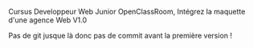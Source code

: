 Cursus Developpeur Web Junior OpenClassRoom, Intégrez la maquette d'une agence Web V1.0

Pas de git jusque là donc pas de commit avant la première version !
